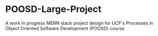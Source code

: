# POOSD-Large-Project
A work in progress MERN stack project design for UCF's Processes in Object Oriented Software Development (POOSD) course

